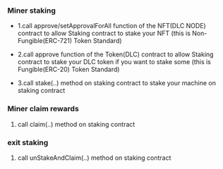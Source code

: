 ### Miner staking

- 1.call approve/setApprovalForAll function of the NFT(DLC NODE) contract to allow Staking contract to stake your NFT (this is Non-Fungible(ERC-721) Token Standard) 

- 2.call approve function of the Token(DLC) contract to allow Staking contract to stake your DLC token if you want to stake some (this is Fungible(ERC-20) Token Standard)
- 3.call stake(..) method on staking contract to stake your machine on staking contract

### Miner claim rewards
1. call claim(..) method  on staking contract

### exit staking
1. call unStakeAndClaim(..) method on staking contract
